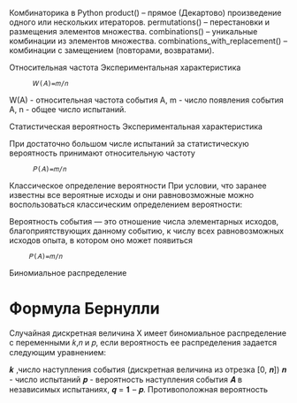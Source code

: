 Комбинаторика в Python
product() – прямое (Декартово) произведение одного или нескольких итераторов.
permutations() – перестановки и размещения элементов множества.
combinations() – уникальные комбинации из элементов множества.
combinations_with_replacement() – комбинации с замещением (повторами, возвратами).


Относительная частота
Экспериментальная характеристика

          𝑊(𝐴)=𝑚/𝑛

W(A) - относительная частота события A,
m - число появления события A,
n - общее число испытаний.


Статистическая вероятность
Экспериментальная характеристика

При достаточно большом числе испытаний за статистическую вероятность принимают 
относительную частоту

          𝑃(𝐴)=𝑚/𝑛


Классическое определение вероятности
При условии, что  заранее известны все вероятные исходы
и они равновозможные можно воспользоваться
классическим определением вероятности:

Вероятность события — это отношение числа элементарных исходов,
благоприятствующих данному событию, к числу всех равновозможных исходов опыта, 
в котором оно может появиться

         𝑃(𝐴)=𝑚/𝑛



Биномиальное распределение
# Формула Бернулли #


Случайная дискретная величина Х имеет биномиальное распределение с переменными 𝑘,𝑛 и 𝑝,  если  вероятность ее распределения задается следующим уравнением:

𝒌 ,число наступления события (дискретная величина из отрезка [0, 𝒏])
𝒏 -  число испытаний 
𝒑 - вероятность наступления события 𝑨 в  независимых испытаниях, 
𝒒 = 𝟏 – 𝒑. Противоположная вероятность

